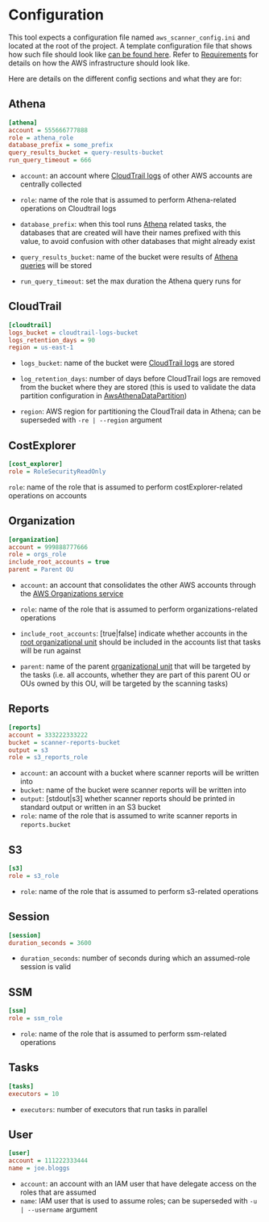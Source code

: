 # Configuration

This tool expects a configuration file named `aws_scanner_config.ini` and located at the root of the project. A template
configuration file that shows how such file should look like [can be found here](../aws_scanner_config_template.ini).
Refer to [Requirements][doc-requirements] for details on how the AWS infrastructure should look like.

Here are details on the different config sections and what they are for:

## Athena

```ini
[athena]
account = 555666777888
role = athena_role
database_prefix = some_prefix
query_results_bucket = query-results-bucket
run_query_timeout = 666
```

-   `account`: an account where [CloudTrail logs][aws-cloudtrail] of other AWS accounts are centrally collected
    
-   `role`: name of the role that is assumed to perform Athena-related operations on Cloudtrail logs
    
-   `database_prefix`: when this tool runs [Athena][aws-athena] related tasks, the databases that are created will have
    their names prefixed with this value, to avoid confusion with other databases that might already exist

-   `query_results_bucket`: name of the bucket were results of [Athena queries][aws-athena-querying] will be stored

-   `run_query_timeout`: set the max duration the Athena query runs for

## CloudTrail

```ini
[cloudtrail]
logs_bucket = cloudtrail-logs-bucket
logs_retention_days = 90
region = us-east-1
```

-   `logs_bucket`: name of the bucket were [CloudTrail logs][aws-cloudtrail-bucket] are stored
    
-   `log_retention_days`: number of days before CloudTrail logs are removed from the bucket where they are stored (this
    is used to validate the data partition configuration in [AwsAthenaDataPartition][src-partition])
    
-   `region`: AWS region for partitioning the CloudTrail data in Athena; can be superseded with `-re | --region`
    argument

## CostExplorer

```ini
[cost_explorer]
role = RoleSecurityReadOnly
```

`role`: name of the role that is assumed to perform costExplorer-related operations on accounts

## Organization

```ini
[organization]
account = 999888777666
role = orgs_role
include_root_accounts = true
parent = Parent OU
```

-   `account`: an account that consolidates the other AWS accounts through the
    [AWS Organizations service][aws-organizations]

-   `role`: name of the role that is assumed to perform organizations-related operations
    
-   `include_root_accounts`: \[true|false\] indicate whether accounts in the
    [root organizational unit][aws-organizations-root] should be included in the accounts list that tasks will be run
    against

-   `parent`: name of the parent [organizational unit][aws-organizational-ou] that will be targeted by the tasks (i.e.
    all accounts, whether they are part of this parent OU or OUs owned by this OU, will be targeted by the scanning
    tasks)

## Reports

```ini
[reports]
account = 333222333222
bucket = scanner-reports-bucket
output = s3
role = s3_reports_role
```

- `account`: an account with a bucket where scanner reports will be written into
- `bucket`: name of the bucket were scanner reports will be written into
- `output`: \[stdout|s3\] whether scanner reports should be printed in standard output or written in an S3 bucket
- `role`: name of the role that is assumed to write scanner reports in `reports.bucket`

## S3

```ini
[s3]
role = s3_role
```

- `role`: name of the role that is assumed to perform s3-related operations

## Session

```ini
[session]
duration_seconds = 3600
```

- `duration_seconds`: number of seconds during which an assumed-role session is valid

## SSM

```ini
[ssm]
role = ssm_role
```

- `role`: name of the role that is assumed to perform ssm-related operations

## Tasks

```ini
[tasks]
executors = 10
```

- `executors`: number of executors that run tasks in parallel

## User

```ini
[user]
account = 111222333444
name = joe.bloggs
```

- `account`: an account with an IAM user that have delegate access on the roles that are assumed
- `name`: IAM user that is used to assume roles; can be superseded with `-u | --username` argument

[aws-athena]: https://docs.aws.amazon.com/athena/latest/ug/what-is.html
[aws-athena-querying]: https://docs.aws.amazon.com/athena/latest/ug/querying.html
[aws-cloudtrail]: https://docs.aws.amazon.com/awscloudtrail/latest/userguide/cloudtrail-user-guide.html
[aws-cloudtrail-bucket]: https://docs.aws.amazon.com/awscloudtrail/latest/userguide/cloudtrail-create-and-update-a-trail.html
[aws-organizational-ou]: https://docs.aws.amazon.com/organizations/latest/userguide/orgs_getting-started_concepts.html#organizationalunit
[aws-organizations]: https://docs.aws.amazon.com/organizations/latest/userguide/orgs_introduction.html
[aws-organizations-root]: https://docs.aws.amazon.com/organizations/latest/userguide/orgs_getting-started_concepts.html#root
[doc-requirements]: ./requirements.md
[src-partition]: ../src/data/aws_athena_data_partition.py

